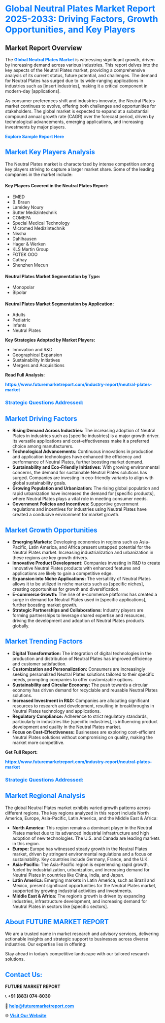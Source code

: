 <h1 style="color: #007BFF;">Global Neutral Plates Market Report 2025-2033: Driving Factors, Growth Opportunities, and Key Players</h1>

<section id="overview">
<h2>Market Report Overview</h2>
<p>The <a href="https://www.futuremarketreport.com/industry-report/neutral-plates-market" style="color: #007BFF; text-decoration: none;"><strong>Global Neutral Plates Market</strong></a> is witnessing significant growth, driven by increasing demand across various industries. This report delves into the key aspects of the Neutral Plates market, providing a comprehensive analysis of its current status, future potential, and challenges. The demand for Neutral Plates has surged due to its wide-ranging applications in industries such as [insert industries], making it a critical component in modern-day [applications].</p>
<p>As consumer preferences shift and industries innovate, the Neutral Plates market continues to evolve, offering both challenges and opportunities for stakeholders. The global market is expected to expand at a substantial compound annual growth rate (CAGR) over the forecast period, driven by technological advancements, emerging applications, and increasing investments by major players.</p>
</section>

<section id="overview">
<p><a href="https://www.futuremarketreport.com/request-sample/reportId=123471" style="color: #007BFF; text-decoration: none;"><strong>Explore Sample Report Here</strong></a></p>
</section>

<section id="key-players">
<h2 style="color: #007BFF;">Market Key Players Analysis</h2>
<p>The Neutral Plates market is characterized by intense competition among key players striving to capture a larger market share. Some of the leading companies in the market include:</p>
<h4>Key Players Covered in the Neutral Plates Report:</h4>
<ul><li>EMED</li><li>B. Braun</li><li>Lamidey Noury</li><li>Sutter Medizintechnik</li><li>COMEPA</li><li>Special Medical Technology</li><li>Micromed Medizintechnik</li><li>Nissha</li><li>Dahlhausen</li><li>Hager &amp; Werken</li><li>KLS Martin Group</li><li>FOTEK OOO</li><li>Cathay</li><li>Shenzhen Mecun</li></ul>
<h4>Neutral Plates Market Segmentation by Type:</h4>
<ul><li>Monopolar</li><li>Bipolar</li></ul>

<h4>Neutral Plates Market Segmentation by Application:</h4>
<ul><li>Adults</li><li>Pediatric</li><li>Infants</li><li>Neutral Plates</li></ul>
<p><strong>Key Strategies Adopted by Market Players:</strong></p>
<ul>
<li>Innovation and R&D</li>
<li>Geographical Expansion</li>
<li>Sustainability Initiatives</li>
<li>Mergers and Acquisitions</li>
</ul>
</section>

<section>
<p><strong>Read Full Analysis: </strong></p><a href="https://www.futuremarketreport.com/industry-report/neutral-plates-market" style="color: #007BFF; text-decoration: none;"><strong>https://www.futuremarketreport.com/industry-report/neutral-plates-market</strong></a>
<h3 style="color: #007BFF;">Strategic Questions Addressed:</h3>
</section>

<section id="driving-factors">
<h2 style="color: #007BFF;">Market Driving Factors</h2>
<ul>
<li><strong>Rising Demand Across Industries:</strong> The increasing adoption of Neutral Plates in industries such as [specific industries] is a major growth driver. Its versatile applications and cost-effectiveness make it a preferred choice among manufacturers.</li>
<li><strong>Technological Advancements:</strong> Continuous innovations in production and application technologies have enhanced the efficiency and performance of Neutral Plates, further boosting market demand.</li>
<li><strong>Sustainability and Eco-Friendly Initiatives:</strong> With growing environmental concerns, the demand for sustainable Neutral Plates solutions has surged. Companies are investing in eco-friendly variants to align with global sustainability goals.</li>
<li><strong>Growing Population and Urbanization:</strong> The rising global population and rapid urbanization have increased the demand for [specific products], where Neutral Plates plays a vital role in meeting consumer needs.</li>
<li><strong>Government Policies and Incentives:</strong> Supportive government regulations and incentives for industries using Neutral Plates have created a conducive environment for market growth.</li>
</ul>
</section>

<section id="growth-opportunities">
<h2 style="color: #007BFF;">Market Growth Opportunities</h2>
<ul>
<li><strong>Emerging Markets:</strong> Developing economies in regions such as Asia-Pacific, Latin America, and Africa present untapped potential for the Neutral Plates market. Increasing industrialization and urbanization in these regions are key growth drivers.</li>
<li><strong>Innovative Product Development:</strong> Companies investing in R&D to create innovative Neutral Plates products with enhanced features and applications are likely to gain a competitive edge.</li>
<li><strong>Expansion into Niche Applications:</strong> The versatility of Neutral Plates allows it to be utilized in niche markets such as [specific niches], creating opportunities for growth and diversification.</li>
<li><strong>E-commerce Growth:</strong> The rise of e-commerce platforms has created a surge in demand for Neutral Plates used in [specific applications], further boosting market growth.</li>
<li><strong>Strategic Partnerships and Collaborations:</strong> Industry players are forming partnerships to leverage shared expertise and resources, driving the development and adoption of Neutral Plates products globally.</li>
</ul>
</section>

<section id="trending-factors">
<h2 style="color: #007BFF;">Market Trending Factors</h2>
<ul>
<li><strong>Digital Transformation:</strong> The integration of digital technologies in the production and distribution of Neutral Plates has improved efficiency and customer satisfaction.</li>
<li><strong>Customization and Personalization:</strong> Consumers are increasingly seeking personalized Neutral Plates solutions tailored to their specific needs, prompting companies to offer customizable options.</li>
<li><strong>Sustainability and Circular Economy:</strong> The push towards a circular economy has driven demand for recyclable and reusable Neutral Plates solutions.</li>
<li><strong>Increased Investment in R&D:</strong> Companies are allocating significant resources to research and development, resulting in breakthroughs in Neutral Plates technology and applications.</li>
<li><strong>Regulatory Compliance:</strong> Adherence to strict regulatory standards, particularly in industries like [specific industries], is influencing product development and quality in the Neutral Plates market.</li>
<li><strong>Focus on Cost-Effectiveness:</strong> Businesses are exploring cost-efficient Neutral Plates solutions without compromising on quality, making the market more competitive.</li>
</ul>
</section>

<section>
<p><strong>Get Full Report: </strong></p><a href="https://www.futuremarketreport.com/industry-report/neutral-plates-market" style="color: #007BFF; text-decoration: none;"><strong>https://www.futuremarketreport.com/industry-report/neutral-plates-market</strong></a>
<h3 style="color: #007BFF;">Strategic Questions Addressed:</h3>
</section>


<section id="regional-analysis">
<h2 style="color: #007BFF;">Market Regional Analysis</h2>
<p>The global Neutral Plates market exhibits varied growth patterns across different regions. The key regions analyzed in this report include North America, Europe, Asia-Pacific, Latin America, and the Middle East & Africa:</p>
<ul>
<li><strong>North America:</strong> This region remains a dominant player in the Neutral Plates market due to its advanced industrial infrastructure and high adoption of new technologies. The U.S. and Canada are leading markets in this region.</li>
<li><strong>Europe:</strong> Europe has witnessed steady growth in the Neutral Plates market, driven by stringent environmental regulations and a focus on sustainability. Key countries include Germany, France, and the U.K.</li>
<li><strong>Asia-Pacific:</strong> The Asia-Pacific region is experiencing rapid growth, fueled by industrialization, urbanization, and increasing demand for Neutral Plates in countries like China, India, and Japan.</li>
<li><strong>Latin America:</strong> Emerging markets in Latin America, such as Brazil and Mexico, present significant opportunities for the Neutral Plates market, supported by growing industrial activities and investments.</li>
<li><strong>Middle East & Africa:</strong> The region’s growth is driven by expanding industries, infrastructure development, and increasing demand for Neutral Plates in sectors like [specific sectors].</li>
</ul>
</section>

<footer>
<h2 style="color: #007BFF;">About FUTURE MARKET REPORT</h2>
<p>We are a trusted name in market research and advisory services, delivering actionable insights and strategic support to businesses across diverse industries. Our expertise lies in offering:</p>

<p>Stay ahead in today’s competitive landscape with our tailored research solutions.</p>

<h2 style="color: #007BFF;">Contact Us:</h2>
<p><strong>FUTURE MARKET REPORT</strong></p>
<p>📞 <strong>+91 (883) 074-8030</strong></p>
<p>📧 <strong><a href="mailto:help@futuremarketreport.com" style="color: #007BFF;">help@futuremarketreport.com</a></strong></p>
<p>🌐 <strong><a href="https://www.futuremarketreport.com/" style="color: #007BFF;">Visit Our Website</a></strong></p>
</footer>